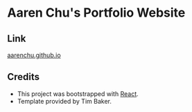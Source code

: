 # Aaren Chu's Portfolio Website
## Link
[aarenchu.github.io](https://aarenchu.github.io/)
## Credits
- This project was bootstrapped with [React](https://github.com/facebook/create-react-app). 
- Template provided by Tim Baker.

